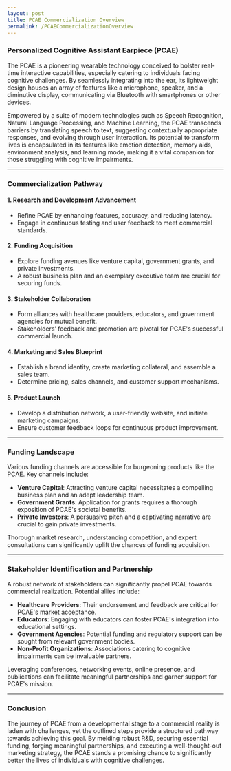 ```yaml
---
layout: post
title: PCAE Commercialization Overview
permalink: /PCAECommercializationOverview
---
```


### Personalized Cognitive Assistant Earpiece (PCAE)

The PCAE is a pioneering wearable technology conceived to bolster real-time interactive capabilities, especially catering to individuals facing cognitive challenges. By seamlessly integrating into the ear, its lightweight design houses an array of features like a microphone, speaker, and a diminutive display, communicating via Bluetooth with smartphones or other devices.

Empowered by a suite of modern technologies such as Speech Recognition, Natural Language Processing, and Machine Learning, the PCAE transcends barriers by translating speech to text, suggesting contextually appropriate responses, and evolving through user interaction. Its potential to transform lives is encapsulated in its features like emotion detection, memory aids, environment analysis, and learning mode, making it a vital companion for those struggling with cognitive impairments.

---

### Commercialization Pathway

#### 1. **Research and Development Advancement**

- Refine PCAE by enhancing features, accuracy, and reducing latency.
- Engage in continuous testing and user feedback to meet commercial standards.

#### 2. **Funding Acquisition**

- Explore funding avenues like venture capital, government grants, and private investments.
- A robust business plan and an exemplary executive team are crucial for securing funds.

#### 3. **Stakeholder Collaboration**

- Form alliances with healthcare providers, educators, and government agencies for mutual benefit.
- Stakeholders’ feedback and promotion are pivotal for PCAE's successful commercial launch.

#### 4. **Marketing and Sales Blueprint**

- Establish a brand identity, create marketing collateral, and assemble a sales team.
- Determine pricing, sales channels, and customer support mechanisms.

#### 5. **Product Launch**

- Develop a distribution network, a user-friendly website, and initiate marketing campaigns.
- Ensure customer feedback loops for continuous product improvement.

---

### Funding Landscape

Various funding channels are accessible for burgeoning products like the PCAE. Key channels include:

- **Venture Capital**: Attracting venture capital necessitates a compelling business plan and an adept leadership team.
- **Government Grants**: Application for grants requires a thorough exposition of PCAE's societal benefits.
- **Private Investors**: A persuasive pitch and a captivating narrative are crucial to gain private investments.

Thorough market research, understanding competition, and expert consultations can significantly uplift the chances of funding acquisition.

---

### Stakeholder Identification and Partnership

A robust network of stakeholders can significantly propel PCAE towards commercial realization. Potential allies include:

- **Healthcare Providers**: Their endorsement and feedback are critical for PCAE's market acceptance.
- **Educators**: Engaging with educators can foster PCAE's integration into educational settings.
- **Government Agencies**: Potential funding and regulatory support can be sought from relevant government bodies.
- **Non-Profit Organizations**: Associations catering to cognitive impairments can be invaluable partners.

Leveraging conferences, networking events, online presence, and publications can facilitate meaningful partnerships and garner support for PCAE's mission.

---

### Conclusion

The journey of PCAE from a developmental stage to a commercial reality is laden with challenges, yet the outlined steps provide a structured pathway towards achieving this goal. By melding robust R&D, securing essential funding, forging meaningful partnerships, and executing a well-thought-out marketing strategy, the PCAE stands a promising chance to significantly better the lives of individuals with cognitive challenges.

